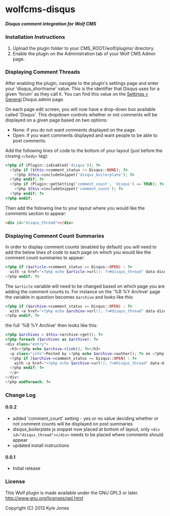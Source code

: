 wolfcms-disqus
==============

##### Disqus comment integration for Wolf CMS

### Installation Instructions

1. Upload the plugin folder to your CMS\_ROOT/wolf/plugins/ directory.
2. Enable the plugin on the Administration tab of your Wolf CMS Admin page.

### Displaying Comment Threads

After enabling the plugin, navigate to the plugin's settings page and enter your 'disqus\_shortname' value. This is the identifier that Disqus uses for a given 'forum' as they call it. You can find this value on the [Settings > General][1] Disqus admin page.

On each page edit screen, you will now have a drop-down box available called 'Disqus'. This dropdown controls whether or not comments will be displayed on a given page based on two options:

  * None: if you do not want comments displayed on the page.
  * Open: if you want comments displayed and want people to be able to post comments.

Add the following lines of code to the bottom of your layout (just before the closing `</body>` tag):

```php
<?php if (Plugin::isEnabled('disqus')); ?>
  <?php if ($this->comment_status != Disqus::NONE); ?>
    <?php $this->includeSnippet('disqus_boilerplate'); ?>
  <?php endif; ?>
  <?php if (Plugin::getSetting('comment_count', 'disqus') == TRUE); ?>
    <?php $this->includeSnippet('comment_count'); ?>
  <?php endif; ?>
<?php endif; 
```

Then add the following line to your layout where you would like the comments section to appear:

```html
<div id="disqus_thread"></div>
```

### Displaying Comment Count Summaries

In order to display comment counts (enabled by default) you will need to add the below lines of code to each page on which you would like the comment count summaries to appear: 

```php
<?php if ($article->comment_status == Disqus::OPEN) : ?>
  with <a href="<?php echo $article->url(); ?>#disqus_thread" data-disqus-identifier="<?php echo $article->id(); ?>" > </a>
<?php endif; ?>
```

The `$article` variable will need to be changed based on which page you are adding the comment counts to. For instance on the '%B %Y Archive' page the variable in question becomes `$archive` and looks like this:

```php
<?php if ($archive->comment_status == Disqus::OPEN) : ?>
  with <a href="<?php echo $archive->url(); ?>#disqus_thread" data-disqus-identifier="<?php echo $archive->id(); ?>" > </a>
<?php endif; ?>
```

the full '%B %Y Archive' then looks like this:

```php
<?php $archives = $this->archive->get(); ?>
<?php foreach ($archives as $archive): ?>
<div class="entry">
  <h3><?php echo $archive->link(); ?></h3>
  <p class="info">Posted by <?php echo $archive->author(); ?> on <?php echo $archive->date(); ?>
  <?php if ($archive->comment_status == Disqus::OPEN) : ?>
    with <a href="<?php echo $archive->url(); ?>#disqus_thread" data-disqus-identifier="<?php echo $archive->id(); ?>" > </a>
  <?php endif; ?>
  </p>
</div>
<?php endforeach; ?>
```

### Change Log

#### 0.0.2

* added 'comment_count' setting - yes or no value deciding whether or not comment counts will be displayed on post summaries
* disqus_boilerplate js snippet now placed at bottom of layout, only `<div id="disqus_thread"></div>` needs to be placed where comments should appear 
* updated install instructions

#### 0.0.1

* Initial release

### License

This Wolf plugin is made available under the GNU GPL3 or later.
http://www.gnu.org/licenses/gpl.html

Copyright (C) 2013 Kyle Jones

[1]: http://disqus.com/admin/settings/
